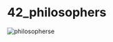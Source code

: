 # 42_philosophers

![philosopherse](https://github.com/Anoukmch/42_Philosophers/assets/57934938/119533a8-3d12-4cde-a0b8-e6685d2116e1)
